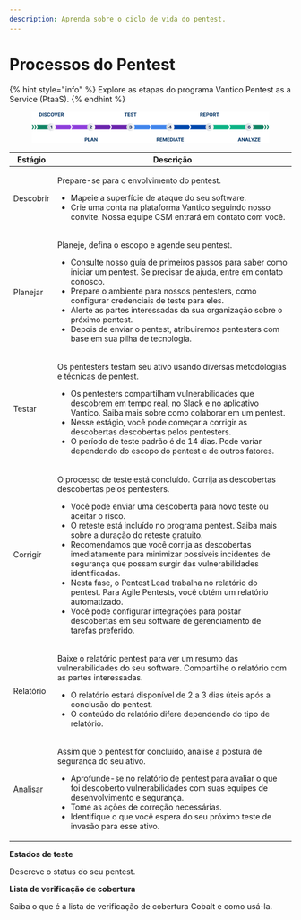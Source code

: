 ```yaml
---
description: Aprenda sobre o ciclo de vida do pentest.
---
```


# Processos do Pentest

{% hint style="info" %}
Explore as etapas do programa Vantico Pentest as a Service (PtaaS).
{% endhint %}

<figure><img src="../../../.gitbook/assets/PentestProcessFlow.png" alt=""><figcaption></figcaption></figure>



| Estágio   | Descrição                                                                                                                                                                                                                                                                                                                                                                                                                                                                                                                                                                                                                                                                                                                   |
| --------- | --------------------------------------------------------------------------------------------------------------------------------------------------------------------------------------------------------------------------------------------------------------------------------------------------------------------------------------------------------------------------------------------------------------------------------------------------------------------------------------------------------------------------------------------------------------------------------------------------------------------------------------------------------------------------------------------------------------------------- |
| Descobrir | <p>Prepare-se para o envolvimento do pentest.</p><ul><li>Mapeie a superfície de ataque do seu software. </li><li>Crie uma conta na plataforma Vantico seguindo nosso convite. Nossa equipe CSM entrará em contato com você.</li></ul>                                                                                                                                                                                                                                                                                                                                                                                                                                                                                       |
| Planejar  | <p>Planeje, defina o escopo e agende seu pentest.</p><ul><li>Consulte nosso guia de primeiros passos para saber como iniciar um pentest. Se precisar de ajuda, entre em contato conosco.</li><li>Prepare o ambiente para nossos pentesters, como configurar credenciais de teste para eles.</li><li>Alerte as partes interessadas da sua organização sobre o próximo pentest.</li><li>Depois de enviar o pentest, atribuiremos pentesters com base em sua pilha de tecnologia.</li></ul>                                                                                                                                                                                                                                    |
| Testar    | <p>Os pentesters testam seu ativo usando diversas metodologias e técnicas de pentest.</p><ul><li>Os pentesters compartilham vulnerabilidades que descobrem em tempo real, no Slack e no aplicativo Vantico. Saiba mais sobre como colaborar em um pentest.</li><li>Nesse estágio, você pode começar a corrigir as descobertas descobertas pelos pentesters.</li><li>O período de teste padrão é de 14 dias. Pode variar dependendo do escopo do pentest e de outros fatores.</li></ul>                                                                                                                                                                                                                                      |
| Corrigir  | <p>O processo de teste está concluído. Corrija as descobertas descobertas pelos pentesters.</p><ul><li>Você pode enviar uma descoberta para novo teste ou aceitar o risco.</li><li>O reteste está incluído no programa pentest. Saiba mais sobre a duração do reteste gratuito.</li><li>Recomendamos que você corrija as descobertas imediatamente para minimizar possíveis incidentes de segurança que possam surgir das vulnerabilidades identificadas.</li><li>Nesta fase, o Pentest Lead trabalha no relatório do pentest. Para Agile Pentests, você obtém um relatório automatizado.</li><li>Você pode configurar integrações para postar descobertas em seu software de gerenciamento de tarefas preferido.</li></ul> |
| Relatório | <p>Baixe o relatório pentest para ver um resumo das vulnerabilidades do seu software. Compartilhe o relatório com as partes interessadas.</p><ul><li>O relatório estará disponível de 2 a 3 dias úteis após a conclusão do pentest.</li><li>O conteúdo do relatório difere dependendo do tipo de relatório.</li></ul>                                                                                                                                                                                                                                                                                                                                                                                                       |
| Analisar  | <p>Assim que o pentest for concluído, analise a postura de segurança do seu ativo.</p><ul><li>Aprofunde-se no relatório de pentest para avaliar o que foi descoberto vulnerabilidades com suas equipes de desenvolvimento e segurança.</li><li>Tome as ações de correção necessárias.</li><li>Identifique o que você espera do seu próximo teste de invasão para esse ativo.</li></ul>                                                                                                                                                                                                                                                                                                                                      |



**Estados de teste**

Descreve o status do seu pentest.



**Lista de verificação de cobertura**

Saiba o que é a lista de verificação de cobertura Cobalt e como usá-la.
